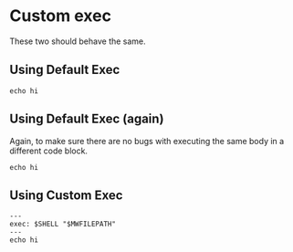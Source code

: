 # Custom exec

These two should behave the same.

## Using Default Exec

```shell
echo hi
```

## Using Default Exec (again)

Again, to make sure there are no bugs with executing the same body in
a different code block.

```shell
echo hi
```

## Using Custom Exec

```shell
---
exec: $SHELL "$MWFILEPATH"
---
echo hi
```
